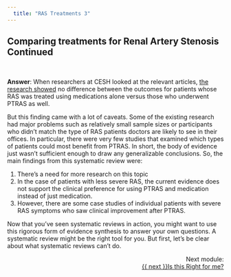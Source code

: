 ```yaml
---
  title: "RAS Treatments 3"
---
```



## Comparing treatments for Renal Artery Stenosis Continued

<br>

**Answer**: When researchers at CESH looked at the relevant articles, [the research showed](https://effectivehealthcare.ahrq.gov/topics/renal-update/research/) no difference between the outcomes for patients whose RAS was treated using medications alone versus those who underwent PTRAS as well.

But this finding came with a lot of caveats. Some of the existing research had major problems such as relatively small sample sizes or participants who didn’t match the type of RAS patients doctors are likely to see in their offices. In particular, there were very few studies that examined which types of patients could most benefit from PTRAS. In short, the body of evidence just wasn’t sufficient enough to draw any generalizable conclusions. So, the main findings from this systematic review were:

1.  There’s a need for more research on this topic
2. In the case of patients with less severe RAS, the current evidence does not support the clinical preference for using PTRAS and medication instead of just medication.
3. However, there are some case studies of individual patients with severe RAS symptoms who saw clinical improvement after PTRAS.


Now that you’ve seen systematic reviews in action, you might want to use this rigorous form of evidence synthesis to answer your own questions.  A systematic review might be the right tool for you. But first, let’s be clear about what systematic reviews can’t do.




		
		

<div class="pagination-section" style="text-align: right">
			<div class="title">
				Next module:
			</div>
			<a rel="next" class="next" href="{{ site.baseurl }}/modules/is%20this%20right%20for%20me/cannot/"> {{ next }}Is this Right for me?
			</a>
		</div>